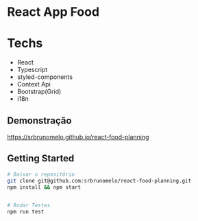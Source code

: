 # React App Food  

# Techs
- React
- Typescript 
- styled-components 
- Context Api
- Bootstrap(Grid)
- i18n

## Demonstração  
https://srbrunomelo.github.io/react-food-planning

## Getting Started
 
```bash
# Baixar o repositório
git clone git@github.com:srbrunomelo/react-food-planning.git
npm install && npm start


# Rodar Testes
npm run test
```
 
